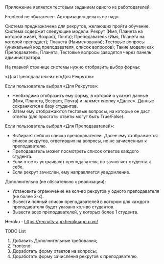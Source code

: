 Приложение является тестовым заданием одного из работодателей. 
 
Frontend не обязателен.
Авторизацию делать не надо.

Система предназначена для рекрутов, желающих пройти обучение.
Система содержит следующие модели:
Рекрут (Имя, Планета на которой живет, Возраст, Почта);
Преподаватель (Имя, Планета на которой преподает);
Планета (Наименования);
Тестовые вопросы (уникальный код преподавателя, список вопросов);
Такие модели как Преподаватель, Планета, Тестовые вопросы заводятся через панель администратора.


На главной странице системы нужно отобразить выбор формы:

«Для Преподавателей» и «Для Рекрутов»

Если пользователь выбрал «Для Рекрутов»: 
- Необходимо отобразить ему форму, в которой о укажет данные (Имя, Планета, Возраст, Почта) и нажмет кнопку «Далее». Данные сохраняются в базу студентов. 
- Затем ему отображаются тестовые вопросы, на которые он даст ответы (для простоты ответы могут быть True/False).

Если пользователь выбрал «Для Преподавателей»:
- Выбирает себя из списка преподавателей. Далее ему отображается список рекрутов, ответивших на вопросы, но не зачисленных к преподавателю.
- Преподаватель может посмотреть список ответов каждого студента.
- Если ответы устраивают преподавателя, но зачисляет студента к себе.
- Если рекрут зачислен, ему направляется уведомление.  

Дополнительно (не обязательно к реализации):
- Установить ограничение на кол-во рекрутов у одного преподавателя (не более 3-х).
- Вывести полный список преподавателей в котором для каждого преподавателя будет указано кол-во студентов.
- Вывести всех преподавателей, у которых более 1 студента. 

Heroku - https://recruits-app.herokuapp.com/

TODO List
1.	Добавить Дополнительные требования; 
2.	Frontend;
3.	Доработать форму ответов на вопросы;
4.	Доработать форму зачисления рекрутов к преподавателю.
